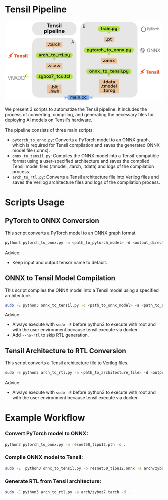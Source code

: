 # Tensil Pipeline

![Tensil pipeline](../docs/tensil_pipeline.png)

We present 3 scripts to automatize the Tensil pipeline. It includes the process of converting, compiling, and generating the necessary files for deploying AI models on Tensil's hardware.

The pipeline consists of three main scripts:

- `pytorch_to_onnx.py`: Converts a PyTorch model to an ONNX graph, which is required for Tensil compilation and saves the generated ONNX model file (.onnx).
- `onnx_to_tensil.py`: Compiles the ONNX model into a Tensil-compatible format using a user-specified architecture and saves the compiled Tensil model files (.tmodel, .tarch, .tdata) and logs of the compilation process.
- `arch_to_rtl.py`: Converts a Tensil architecture file into Verilog files and saves the Verilog architecture files and logs of the compilation process.

# Scripts Usage
## PyTorch to ONNX Conversion

This script converts a PyTorch model to an ONNX graph format.

```bash
python3 pytorch_to_onnx.py -m <path_to_pytorch_model> -d <output_directory> -r <input_resolution> -i <input_tensor_name> -o <output_tensor_name>
```
Advice:
- Keep input and output tensor name to default.

## ONNX to Tensil Model Compilation

This script compiles the ONNX model into a Tensil model using a specified architecture.

```bash
sudo -E python3 onnx_to_tensil.py -o <path_to_onnx_model> -a <path_to_architecture_file> -d <output_directory> --onnx-output <onnx_output_name> [--no-rtl]
```

Advice:
- Always execute with `sudo -E` before python3 to execute with root and with the user environment because tensil execute via docker.
- Add `--no-rtl` to skip RTL generation.


## Tensil Architecture to RTL Conversion

This script converts a Tensil architecture file to Verilog files.

```bash
sudo -E python3 arch_to_rtl.py -a <path_to_architecture_file> -d <output_directory>
```

Advice:
- Always execute with `sudo -E` before python3 to execute with root and with the user environment because tensil execute via docker.


# Example Workflow

### Convert PyTorch model to ONNX:

```bash
python3 pytorch_to_onnx.py -m resnet50_tipu12.pth -d . 
```

### Compile ONNX model to Tensil:

```bash
sudo -E  python3 onnx_to_tensil.py -o resnet50_tipu12.onnx -a arch/zyboz7.tarch -d .
```

### Generate RTL from Tensil architecture:

```bash
sudo -E python3 arch_to_rtl.py -a arch/zyboz7.tarch -d .
```